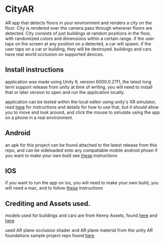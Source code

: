# CityAR
 
AR app that detects floors in your environment and renders a city on the floor. 
City is rendered over the camera pass through wherever floors are detected.
City consists of just buildings at random positions in the floor, with randomized colors and dimensions within a certain range.
if the user taps on the screen at any position on a detected, a car will spawn.
if the user taps on a car or building, they will be destroyed.
buildings and cars have real world occlusion on supported devices.

## Install instructions

application was made using Unity 6, version 6000.0.27f1, the latest long term support release from unity at time of writing, you will need to install that or later version to open and run the application locally.

application can be tested within the local editor using unity's XR simulator, read [here](https://docs.unity3d.com/Packages/com.unity.xr.arfoundation@6.0/manual/xr-simulation/simulation-getting-started.html) for instructions and details for how to use that, but it should allow you to move and look around, and click the mouse to simulate using the app on a phone in a real environment. 

## Android

an apk for this project can be found attached to the latest release from this repo, and can be sideloaded onto any compatiable mobile android phoen
if you want to make your own buld see [these](https://docs.unity3d.com/Manual/android-BuildProcess.html) instructions

## IOS

if you want to run the app on ios, you will need to make your own build, you will need a mac, and to follow [these](https://docs.unity3d.com/Manual/iphone-BuildProcess.html) instructions

## Crediting and Assets used.

models used for buildings and cars are from Kenny Assets, found [here](https://kenney.nl/assets/city-kit-commercial) and [here](https://kenney.nl/assets/car-kit)

used AR plane occlusion shader and AR plane material from the unity AR foundations sample project repo found [here](https://github.com/Unity-Technologies/arfoundation-samples) 

